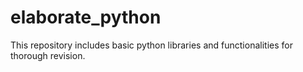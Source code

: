 # elaborate_python
This repository includes basic python libraries and functionalities for thorough revision.
